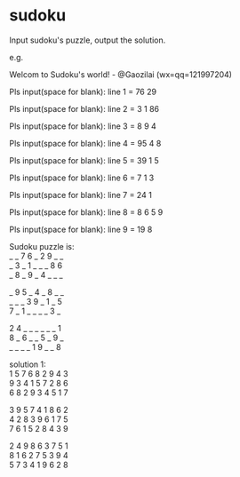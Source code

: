 # sudoku

Input sudoku's puzzle, output the solution.

e.g.

Welcom to Sudoku's world! - @Gaozilai (wx=qq=121997204)

Pls input(space for blank): line 1 =   76 29

Pls input(space for blank): line 2 =  3 1   86

Pls input(space for blank): line 3 =  8 9 4

Pls input(space for blank): line 4 =  95 4 8

Pls input(space for blank): line 5 =    39 1 5

Pls input(space for blank): line 6 = 7 1    3

Pls input(space for blank): line 7 = 24      1

Pls input(space for blank): line 8 = 8 6  5 9

Pls input(space for blank): line 9 =     19  8



Sudoku puzzle is:  
_ _ 7   6 _ 2   9 _ _  
_ 3 _   1 _ _   _ 8 6  
_ 8 _   9 _ 4   _ _ _  
  
_ 9 5   _ 4 _   8 _ _  
_ _ _   3 9 _   1 _ 5  
7 _ 1   _ _ _   _ 3 _  
  
2 4 _   _ _ _   _ _ 1  
8 _ 6   _ _ 5   _ 9 _  
_ _ _   _ 1 9   _ _ 8  


solution 1:  
1 5 7   6 8 2   9 4 3  
9 3 4   1 5 7   2 8 6  
6 8 2   9 3 4   5 1 7  
  
3 9 5   7 4 1   8 6 2  
4 2 8   3 9 6   1 7 5  
7 6 1   5 2 8   4 3 9  
  
2 4 9   8 6 3   7 5 1  
8 1 6   2 7 5   3 9 4  
5 7 3   4 1 9   6 2 8  
